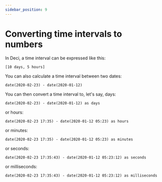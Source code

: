 ```yaml
---
sidebar_position: 9
---
```


# Converting time intervals to numbers

In Deci, a time interval can be expressed like this:

```deci live
[10 days, 5 hours]
```

You can also calculate a time interval between two dates:

```deci live
date(2020-02-23) - date(2020-01-12)
```

You can then convert a time interval to, let's say, days:

```deci live
date(2020-02-23) - date(2020-01-12) as days
```

or hours:

```deci live
date(2020-02-23 17:35) - date(2020-01-12 05:23) as hours
```

or minutes:

```deci live
date(2020-02-23 17:35) - date(2020-01-12 05:23) as minutes
```

or seconds:

```deci live
date(2020-02-23 17:35:43) - date(2020-01-12 05:23:12) as seconds
```

or milliseconds:

```deci live
date(2020-02-23 17:35:43) - date(2020-01-12 05:23:12) as milliseconds
```
